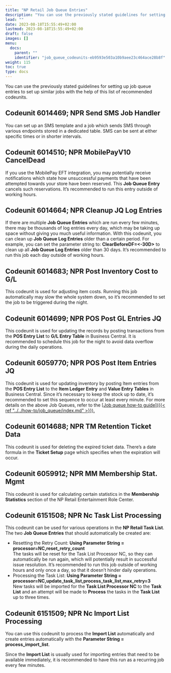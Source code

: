 ```yaml
---
title: "NP Retail Job Queue Entries"
description: "You can use the previously stated guidelines for setting up job queue entries to set up similar jobs with the help of this list of recommended codeunits."
lead: ""
date: 2023-08-18T15:55:49+02:00
lastmod: 2023-08-18T15:55:49+02:00
draft: false
images: []
menu:
  docs:
    parent: ""
    identifier: "job_queue_codeunits-eb9593e503a10b9aee23c464ace28b8f"
weight: 115
toc: true
type: docs
---
```


You can use the previously stated guidelines for setting up job queue entries to set up similar jobs with the help of this list of recommended codeunits.

## Codeunit 6014469; NPR Send SMS Job Handler

You can set up an SMS template and a job which sends SMS through various endpoints stored in a dedicated table. SMS can be sent at either specific times or in shorter intervals.

## Codeunit 6014510; NPR MobilePayV10 CancelDead

If you use the MobilePay EFT integration, you may potentially receive notifications which state how unsuccessful payments that have been attempted towards your store have been reserved. This **Job Queue Entry** cancels such reservations. It’s recommended to run this entry outside of working hours.

## Codeunit 6014664; NPR Cleanup JQ Log Entries

If there are multiple **Job Queue Entries** which are run every few minutes, there may be thousands of log entries every day, which may be taking up space without giving you much useful information. With this codeunit, you can clean up **Job Queue Log Entries** older than a certain period. For example, you can set the parameter string to: **ClearBeforeDF=<-30D>** to clean up all **Job Queue Log Entries** older than 30 days. It’s recommended to run this job each day outside of working hours.

## Codeunit 6014683; NPR Post Inventory Cost to G/L

This codeunit is used for adjusting item costs. Running this job automatically may slow the whole system down, so it’s recommended to set the job to be triggered during the night.  

## Codeunit 6014699; NPR POS Post GL Entries JQ	

This codeunit is used for updating the records by posting transactions from the **POS Entry List** to **G/L Entry Table** in Business Central. It is recommended to schedule this job for the night to avoid data overflow during the daily operations.

## Codeunit 6059770; NPR POS Post Item Entries JQ

This codeunit is used for updating inventory by posting Item entries from the **POS Entry List** to the **Item Ledger Entry** and **Value Entry Tables** in Business Central. Since it’s necessary to keep the stock up to date, it’s recommended to set this sequence to occur at least every minute.
For more details on the above Job Queues, refer to the [<ins>Job queue how-to guide<ins>]({{< ref "../../how-to/job_queue/index.md" >}}).

## Codeunit 6014688; NPR TM Retention Ticket Data

This codeunit is used for deleting the expired ticket data. There’s a date formula in the **Ticket Setup** page which specifies when the expiration will occur.

## Codeunit 6059912; NPR MM Membership Stat. Mgmt

This codeunit is used for calculating certain statistics in the **Membership Statistics** section of the NP Retail Entertainment Role Center.

## Codeunit 6151508; NPR Nc Task List Processing	

This codeunit can be used for various operations in the **NP Retail Task List**. The two **Job Queue Entries** that should automatically be created are:

- Resetting the Retry Count: **Using Parameter String = processor=NC,reset_retry_count**       
  The tasks will be reset for the Task List Processor NC, so they can automatically be run again, which will potentially result in successful issue resolution. It’s recommended to run this job outside of working hours and only once a day, so that it doesn’t hinder daily operations.
- Processing the Task List: **Using Parameter String = processor=NC,update_task_list,process_task_list,max_retry=3**     
  New tasks will be imported for the **Task List Processor NC** to the **Task List** and an attempt will be made to **Process** the tasks in the **Task List** up to three times.

## Codeunit 6151509; NPR Nc Import List Processing

You can use this codeunit to process the **Import List** automatically and create entries automatically with the **Parameter String = process_import_list**.

Since the **Import List** is usually used for importing entries that need to be available immediately, it is recommended to have this run as a recurring job every few minutes.
